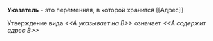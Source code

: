 **Указатель** - это переменная, в которой хранится [[Адрес]]

Утверждение вида *<<А указывает на В>>* означает *<<А содержит адрес В>>*
